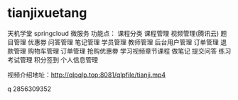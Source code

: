 # tianjixuetang
天机学堂 springcloud 微服务
功能点：
课程分类
课程管理
视频管理(腾讯云)
题目管理
优惠劵
问答管理
笔记管理
学员管理
教师管理
后台用户管理
订单管理
退款管理
购物车管理
订单管理
抢购优惠劵
学习视频章节课程
做笔记
提交问答
练习考试管理
积分签到
个人信息管理


视频介绍地址：http://qlpqlp.top:8081/qlpfile/tianji.mp4

q 2856309352

